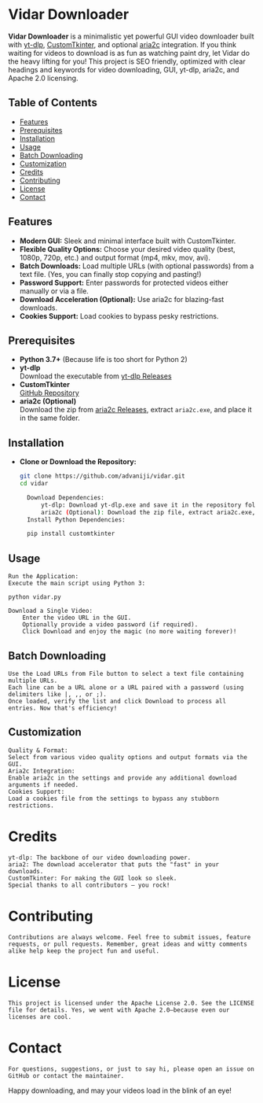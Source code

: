 # Vidar Downloader

**Vidar Downloader** is a minimalistic yet powerful GUI video downloader built with [yt-dlp](https://github.com/yt-dlp/yt-dlp), [CustomTkinter](https://github.com/TomSchimansky/CustomTkinter), and optional [aria2c](https://github.com/aria2/aria2) integration. If you think waiting for videos to download is as fun as watching paint dry, let Vidar do the heavy lifting for you! This project is SEO friendly, optimized with clear headings and keywords for video downloading, GUI, yt-dlp, aria2c, and Apache 2.0 licensing.

## Table of Contents

- [Features](#features)
- [Prerequisites](#prerequisites)
- [Installation](#installation)
- [Usage](#usage)
- [Batch Downloading](#batch-downloading)
- [Customization](#customization)
- [Credits](#credits)
- [Contributing](#contributing)
- [License](#license)
- [Contact](#contact)

## Features

- **Modern GUI:** Sleek and minimal interface built with CustomTkinter.
- **Flexible Quality Options:** Choose your desired video quality (best, 1080p, 720p, etc.) and output format (mp4, mkv, mov, avi).
- **Batch Downloads:** Load multiple URLs (with optional passwords) from a text file. (Yes, you can finally stop copying and pasting!)
- **Password Support:** Enter passwords for protected videos either manually or via a file.
- **Download Acceleration (Optional):** Use aria2c for blazing-fast downloads.
- **Cookies Support:** Load cookies to bypass pesky restrictions.

## Prerequisites

- **Python 3.7+** (Because life is too short for Python 2)
- **yt-dlp**  
  Download the executable from [yt-dlp Releases](https://github.com/yt-dlp/yt-dlp/releases/download/2025.02.19/yt-dlp.exe)
- **CustomTkinter**  
  [GitHub Repository](https://github.com/TomSchimansky/CustomTkinter)
- **aria2c (Optional)**  
  Download the zip from [aria2c Releases](https://github.com/aria2/aria2/releases/download/release-1.37.0/aria2-1.37.0-win-64bit-build1.zip), extract `aria2c.exe`, and place it in the same folder.

## Installation

- **Clone or Download the Repository:**  
  ```bash
  git clone https://github.com/advaniji/vidar.git
  cd vidar

    Download Dependencies:
        yt-dlp: Download yt-dlp.exe and save it in the repository folder.
        aria2c (Optional): Download the zip file, extract aria2c.exe, and place it alongside vidar.py and yt-dlp.exe.
    Install Python Dependencies:

    pip install customtkinter

## Usage

    Run the Application:
    Execute the main script using Python 3:

    python vidar.py

    Download a Single Video:
        Enter the video URL in the GUI.
        Optionally provide a video password (if required).
        Click Download and enjoy the magic (no more waiting forever)!

## Batch Downloading

    Use the Load URLs from File button to select a text file containing multiple URLs.
    Each line can be a URL alone or a URL paired with a password (using delimiters like |, ,, or ;).
    Once loaded, verify the list and click Download to process all entries. Now that's efficiency!

## Customization

    Quality & Format:
    Select from various video quality options and output formats via the GUI.
    Aria2c Integration:
    Enable aria2c in the settings and provide any additional download arguments if needed.
    Cookies Support:
    Load a cookies file from the settings to bypass any stubborn restrictions.

# Credits

    yt-dlp: The backbone of our video downloading power.
    aria2: The download accelerator that puts the "fast" in your downloads.
    CustomTkinter: For making the GUI look so sleek.
    Special thanks to all contributors – you rock!

# Contributing

    Contributions are always welcome. Feel free to submit issues, feature requests, or pull requests. Remember, great ideas and witty comments alike help keep the project fun and useful.

# License

    This project is licensed under the Apache License 2.0. See the LICENSE file for details. Yes, we went with Apache 2.0—because even our licenses are cool.

# Contact

    For questions, suggestions, or just to say hi, please open an issue on GitHub or contact the maintainer.

Happy downloading, and may your videos load in the blink of an eye!
